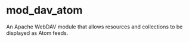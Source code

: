 # mod_dav_atom
An Apache WebDAV module that allows resources and collections to be displayed as Atom feeds.
